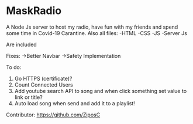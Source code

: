 # MaskRadio
A Node Js server to host my radio, have fun with my friends and spend some time in Covid-19 Carantine. Also all files:
-HTML
-CSS
-JS
-Server Js

Are included

Fixes:
->Better Navbar
->Safety Implementation

To do:
1. Go HTTPS (certificate)?
2. Count Connected Users
3. Add youtube search API to song and when click something set value to link or title?
4. Auto load song when send and add it to a playlist!


Contributor: https://github.com/ZiposC
